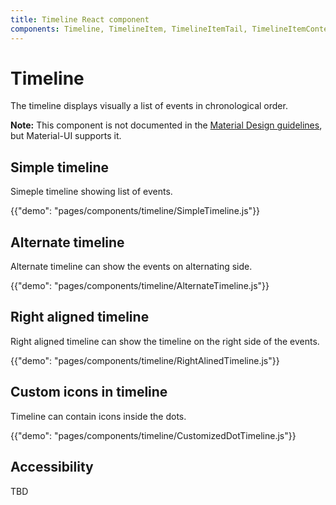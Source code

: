 ```yaml
---
title: Timeline React component
components: Timeline, TimelineItem, TimelineItemTail, TimelineItemContent
---
```


# Timeline

<p class="description">The timeline displays visually a list of events in chronological order.</p>

**Note:** This component is not documented in the [Material Design guidelines](https://material.io/), but Material-UI supports it.

## Simple timeline

Simeple timeline showing list of events.

{{"demo": "pages/components/timeline/SimpleTimeline.js"}}

## Alternate timeline

Alternate timeline can show the events on alternating side.

{{"demo": "pages/components/timeline/AlternateTimeline.js"}}

## Right aligned timeline

Right aligned timeline can show the timeline on the right side of the events.

{{"demo": "pages/components/timeline/RightAlinedTimeline.js"}}

## Custom icons in timeline

Timeline can contain icons inside the dots.

{{"demo": "pages/components/timeline/CustomizedDotTimeline.js"}}


## Accessibility

TBD